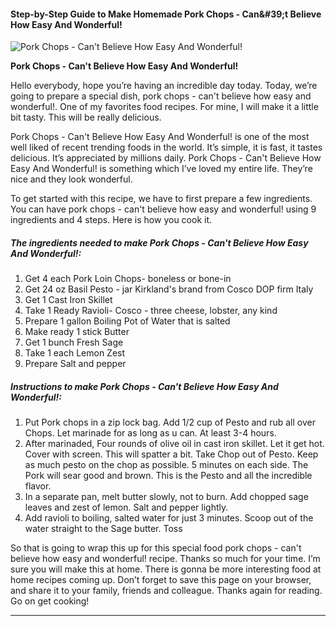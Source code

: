             

#### Step-by-Step Guide to Make Homemade Pork Chops - Can&amp;#39;t Believe How Easy And Wonderful!

![Pork Chops - Can't Believe How Easy And Wonderful!](https://img-global.cpcdn.com/recipes/4993744644866048/751x532cq70/pork-chops-cant-believe-how-easy-and-wonderful-recipe-main-photo.jpg)

**Pork Chops - Can't Believe How Easy And Wonderful!**

Hello everybody, hope you’re having an incredible day today. Today, we’re going to prepare a special dish, pork chops - can't believe how easy and wonderful!. One of my favorites food recipes. For mine, I will make it a little bit tasty. This will be really delicious.

Pork Chops - Can't Believe How Easy And Wonderful! is one of the most well liked of recent trending foods in the world. It’s simple, it is fast, it tastes delicious. It’s appreciated by millions daily. Pork Chops - Can't Believe How Easy And Wonderful! is something which I’ve loved my entire life. They’re nice and they look wonderful.

To get started with this recipe, we have to first prepare a few ingredients. You can have pork chops - can't believe how easy and wonderful! using 9 ingredients and 4 steps. Here is how you cook it.

##### The ingredients needed to make Pork Chops - Can't Believe How Easy And Wonderful!:

1.  Get 4 each Pork Loin Chops- boneless or bone-in
2.  Get 24 oz Basil Pesto - jar Kirkland's brand from Cosco DOP firm Italy
3.  Get 1 Cast Iron Skillet
4.  Take 1 Ready Ravioli- Cosco - three cheese, lobster, any kind
5.  Prepare 1 gallon Boiling Pot of Water that is salted
6.  Make ready 1 stick Butter
7.  Get 1 bunch Fresh Sage
8.  Take 1 each Lemon Zest
9.  Prepare Salt and pepper

##### Instructions to make Pork Chops - Can't Believe How Easy And Wonderful!:

1.  Put Pork chops in a zip lock bag. Add 1/2 cup of Pesto and rub all over Chops. Let marinade for as long as u can. At least 3-4 hours.
2.  After marinaded, Four rounds of olive oil in cast iron skillet. Let it get hot. Cover with screen. This will spatter a bit. Take Chop out of Pesto. Keep as much pesto on the chop as possible. 5 minutes on each side. The Pork will sear good and brown. This is the Pesto and all the incredible flavor.
3.  In a separate pan, melt butter slowly, not to burn. Add chopped sage leaves and zest of lemon. Salt and pepper lightly.
4.  Add ravioli to boiling, salted water for just 3 minutes. Scoop out of the water straight to the Sage butter. Toss

So that is going to wrap this up for this special food pork chops - can't believe how easy and wonderful! recipe. Thanks so much for your time. I’m sure you will make this at home. There is gonna be more interesting food at home recipes coming up. Don’t forget to save this page on your browser, and share it to your family, friends and colleague. Thanks again for reading. Go on get cooking!

* * *